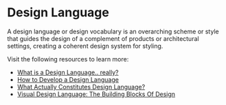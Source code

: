 # Design Language

A design language or design vocabulary is an overarching scheme or style that guides the design of a complement of products or architectural settings, creating a coherent design system for styling.

Visit the following resources to learn more:

- [What is a Design Language.. really?](https://medium.com/thinking-design/what-is-a-design-language-really-cd1ef87be793)
- [How to Develop a Design Language](https://xd.adobe.com/ideas/principles/web-design/how-to-develop-design-language/)
- [What Actually Constitutes Design Language?](https://www.uxpin.com/studio/blog/design-language/)
- [Visual Design Language: The Building Blocks Of Design](https://www.smashingmagazine.com/2020/03/visual-design-language-building-blocks/)




